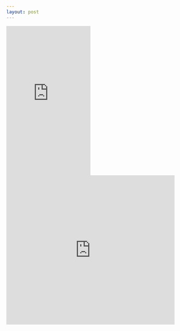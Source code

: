 ```yaml
---
layout: post
---
```


<iframe width="222" height="394" src="https://www.youtube.com/embed/lk-gSncCXRw" frameborder="0" allowfullscreen></iframe>
<iframe width="444" height="394" src="https://www.waze.com/en/?locale=zh-TW" frameborder="0"></iframe>
<!--
    0. logo
    1. panel
    2. features
    3. installation
    4. app view
    -->
